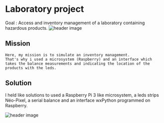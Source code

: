 # Laboratory project
Goal : Access and inventory management of a laboratory containing hazardous products.
![header image](https://raw.github.com/louisHg/BTS-Years/main/Laboratory%20project/capture%20écran%20projet/labo%20pp.png)

## Mission
```
Here, my mission is to simulate an inventory management. 
That's why i used a microsystem (Raspberry) and an interface which takes the balance measurements and indicating the location of the products with the leds.
```

## Solution

I held like solutions to used a Raspberry Pi 3 like microsystem, a leds strips Néo-Pixel, a serial balance and an interface wxPython programmed on Raspberry.

![header image](https://raw.github.com/louisHg/BTS-Years/main/Laboratory%20project/capture%20écran%20projet/materials.png)
